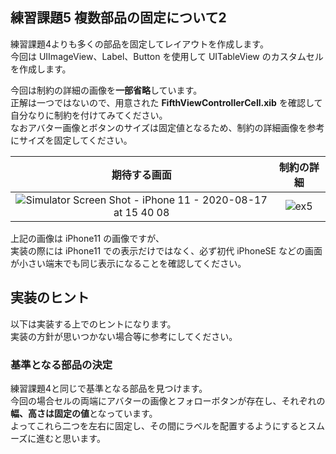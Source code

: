 ## 練習課題5 複数部品の固定について2
練習課題4よりも多くの部品を固定してレイアウトを作成します。  
今回は UIImageView、Label、Button を使用して UITableView のカスタムセルを作成します。

今回は制約の詳細の画像を**一部省略**しています。  
正解は一つではないので、用意された **FifthViewControllerCell.xib** を確認して自分なりに制約を付けてみてください。  
なおアバター画像とボタンのサイズは固定値となるため、制約の詳細画像を参考にサイズを固定してください。

| 期待する画面 | 制約の詳細 |
| :--------: | :------: |
| ![Simulator Screen Shot - iPhone 11 - 2020-08-17 at 15 40 08](https://user-images.githubusercontent.com/31949692/90368038-6c08dd00-e0a4-11ea-95be-5f7722ac9857.png) | ![ex5](https://user-images.githubusercontent.com/31949692/90472221-00ce1200-e15b-11ea-8da2-41a6713bb904.png) |

上記の画像は iPhone11 の画像ですが、  
実装の際には iPhone11 での表示だけではなく、必ず初代 iPhoneSE などの画面が小さい端末でも同じ表示になることを確認してください。

## 実装のヒント

以下は実装する上でのヒントになります。  
実装の方針が思いつかない場合等に参考にしてください。

### 基準となる部品の決定

練習課題4と同じで基準となる部品を見つけます。  
今回の場合セルの両端にアバターの画像とフォローボタンが存在し、それぞれの**幅、高さは固定の値**となっています。  
よってこれら二つを左右に固定し、その間にラベルを配置するようにするとスムーズに進むと思います。